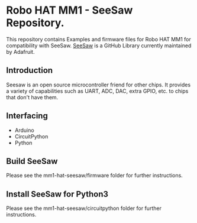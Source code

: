 # Robo HAT MM1 - SeeSaw Repository.
This repository contains Examples and firmware files for Robo HAT MM1 for compatibility with SeeSaw.  [SeeSaw](https://raw.githubusercontent.com/adafruit/seesaw) is a GitHub Library currently maintained by Adafruit.

## Introduction

Seesaw is an open source microcontroller friend for other chips. It provides a
variety of capabilities such as UART, ADC, DAC, extra GPIO, etc. to chips that don't have them.

## Interfacing
- Arduino 
- CircuitPython
- Python

## Build SeeSaw

Please see the mm1-hat-seesaw/firmware folder for further instructions.

## Install SeeSaw for Python3

Please see the mm1-hat-seesaw/circuitpython folder for further instructions.

